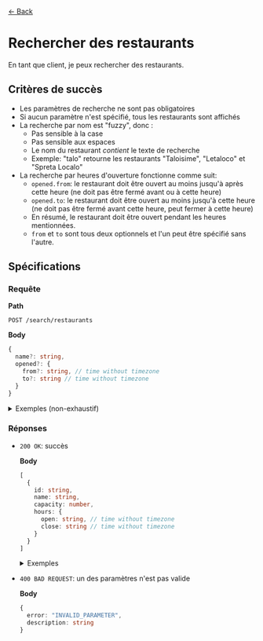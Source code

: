 [← Back](../README.md)

# Rechercher des restaurants

En tant que client, je peux rechercher des restaurants.

## Critères de succès

- Les paramètres de recherche ne sont pas obligatoires
- Si aucun paramètre n'est spécifié, tous les restaurants sont affichés
- La recherche par nom est "fuzzy", donc :
  - Pas sensible à la case
  - Pas sensible aux espaces
  - Le nom du restaurant *contient* le texte de recherche
  - Exemple: "talo" retourne les restaurants "Taloisime", "Letaloco" et "Spreta Localo"
- La recherche par heures d'ouverture fonctionne comme suit:
  - `opened.from`: le restaurant doit être ouvert au moins jusqu'à après cette heure (ne doit pas être fermé avant ou à cette heure)
  - `opened.to`: le restaurant doit être ouvert au moins jusqu'à cette heure (ne doit pas être fermé avant cette heure, peut fermer à cette heure)
  - En résumé, le restaurant doit être ouvert pendant les heures mentionnées.
  - `from` et `to` sont tous deux optionnels et l'un peut être spécifié sans l'autre.

## Spécifications

### Requête

**Path**

`POST /search/restaurants`

**Body**

```ts
{
  name?: string,
  opened?: {
    from?: string, // time without timezone
    to?: string // time without timezone
  }
}
```

<details>
<summary>Exemples (non-exhaustif)</summary>

```json
{
  "name": "La Botega",
  "opened": {
    "from": "11:00:00",
    "to": "19:30:00"
  }
}
```

```json
{
  "name": "La Botega",
}
```

```json
{
  "opened": {
    "from": "19:30:00"
  }
}
```

```json
{}
```
</details>

### Réponses

- `200 OK`: succès

  **Body**

  ```ts
  [
    {
      id: string,
      name: string,
      capacity: number,
      hours: {
        open: string, // time without timezone
        close: string // time without timezone
      }
    }
  ]
  ```

  <details>
  <summary>Exemples</summary>

  ```json
  [
    {
      "id": "983db20h98sad",
      "name": "La Botega",
      "capacity": 12,
      "hours": {
        "open": "11:00:00",
        "close": "19:30:00"
      }
    }
  ]
  ```

  ```json
  []
  ```
  </details>

- `400 BAD REQUEST`: un des paramètres n'est pas valide

  **Body**

  ```ts
  {
    error: "INVALID_PARAMETER",
    description: string
  }
  ```

